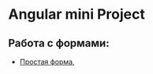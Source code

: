 # Angular mini Project
## Работа с формами: 
+ [Простая форма](https://github.com/TheZnat/Angular_exercises_project/tree/main/form1),
